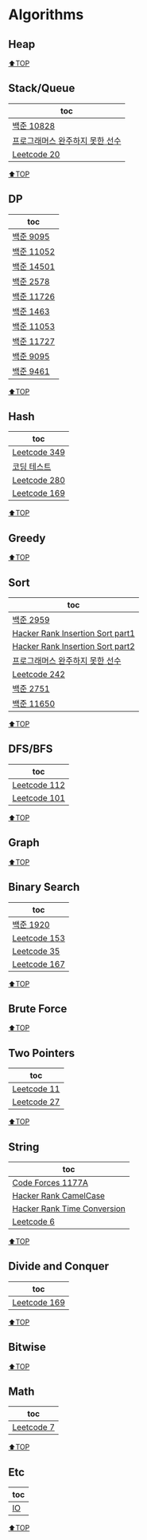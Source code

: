 # Algorithms

## Heap

[⬆TOP](#Algorithms)

## Stack/Queue

| toc                                                                |
| ------------------------------------------------------------------ |
| [백준 10828](Baekjoon/10828_stack.md)                              |
| [프로그래머스 완주하지 못한 선수](Programmers/완주하지못한선수.md) |
| [Leetcode 20](LeetCode/ValidParentheses.md)                        |

[⬆TOP](#Algorithms)

## DP

| toc                                             |
| ----------------------------------------------- |
| [백준 9095](Baekjoon/dp/9095_dp.md)             |
| [백준 11052](Baekjoon/dp/11052_dp.md)           |
| [백준 14501](Baekjoon/dp/14501_dp.md)           |
| [백준 2578](Baekjoon/dp/2578_stairs.md)         |
| [백준 11726](Baekjoon/dp/11726_dp.md)           |
| [백준 1463](Baekjoon/dp/1463_세연산.md)         |
| [백준 11053](Baekjoon/dp/11053_부분수열증가.md) |
| [백준 11727](Baekjoon/dp/11727_직사각형2.md)    |
| [백준 9095](Baekjoon/dp/9095_정수합.md)         |
| [백준 9461](Baekjoon/dp/9461_삼각형.md)         |

[⬆TOP](#Algorithms)

## Hash

| toc                                                             |
| --------------------------------------------------------------- |
| [Leetcode 349](LeetCode/349InterSectionOfTwoArrays.md)          |
| [코딩 테스트](Etc/hash_practice.md)                             |
| [Leetcode 280](<LeetCode/InsertDeleteGetRandomO(1).md>)         |
| [Leetcode 169](https://leetcode.com/problems/majority-element/) |

[⬆TOP](#Algorithms)

## Greedy

[⬆TOP](#Algorithms)

## Sort

| toc                                                                |
| ------------------------------------------------------------------ |
| [백준 2959](Baekjoon/2959KORNISLAV.md)                             |
| [Hacker Rank Insertion Sort part1](HackerRank/InsertionSort.md)    |
| [Hacker Rank Insertion Sort part2](HackerRank/InsertionSort2.md)   |
| [프로그래머스 완주하지 못한 선수](Programmers/완주하지못한선수.md) |
| [Leetcode 242](LeetCode/ValidAnagram.md)                           |
| [백준 2751](Baekjoon/2751_오름차순.md)                             |
| [백준 11650](Baekjoon/11650_좌표.md)                               |

[⬆TOP](#Algorithms)

## DFS/BFS

| toc                                       |
| ----------------------------------------- |
| [Leetcode 112](LeetCode/112PathSum.md)    |
| [Leetcode 101](LeetCode/SymmetricTree.md) |

[⬆TOP](#Algorithms)

## Graph

[⬆TOP](#Algorithms)

## Binary Search

| toc                                        |
| ------------------------------------------ |
| [백준 1920](Baekjoon/1920_find_num.md)     |
| [Leetcode 153](LeetCode/FindMinimum.md)    |
| [Leetcode 35](LeetCode/SearchInsertion.md) |
| [Leetcode 167](LeetCode/TwoSum2.md)        |

[⬆TOP](#Algorithms)

## Brute Force

[⬆TOP](#Algorithms)

## Two Pointers

| toc                                               |
| ------------------------------------------------- |
| [Leetcode 11](LeetCode/ContainerWithMostWater.md) |
| [Leetcode 27](LeetCode/RemoveElement.md)          |

[⬆TOP](#Algorithms)

## String

| toc                                                         |
| ----------------------------------------------------------- |
| [Code Forces 1177A](CodeForces/1177a.md)                    |
| [Hacker Rank CamelCase](HackerRank/CamelCase.md)            |
| [Hacker Rank Time Conversion](HackerRank/TimeConversion.md) |
| [Leetcode 6](LeetCode/ZigZagConversion.md)                  |

[⬆TOP](#Algorithms)

## Divide and Conquer

| toc                                                             |
| --------------------------------------------------------------- |
| [Leetcode 169](https://leetcode.com/problems/majority-element/) |

[⬆TOP](#Algorithms)

## Bitwise

[⬆TOP](#Algorithms)

## Math

| toc                                      |
| ---------------------------------------- |
| [Leetcode 7](LeetCode/ReverseInteger.md) |

[⬆TOP](#Algorithms)

## Etc

| toc                  |
| -------------------- |
| [IO](Baekjoon/io.md) |

[⬆TOP](#Algorithms)
